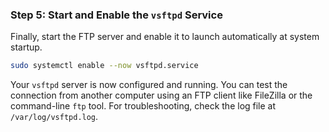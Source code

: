 ### Step 5: Start and Enable the `vsftpd` Service

Finally, start the FTP server and enable it to launch automatically at system startup.

```bash
sudo systemctl enable --now vsftpd.service
```

Your `vsftpd` server is now configured and running. You can test the connection from another computer using an FTP client like FileZilla or the command-line `ftp` tool. For troubleshooting, check the log file at `/var/log/vsftpd.log`.
